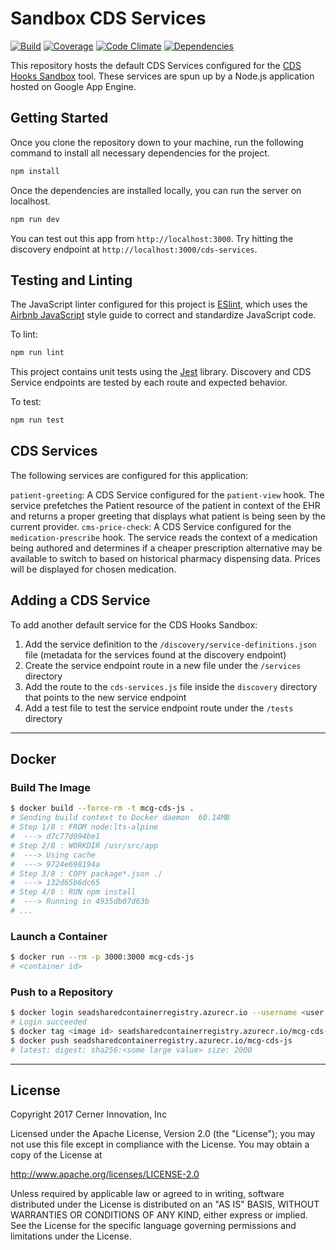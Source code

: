 # Sandbox CDS Services

[![Build](https://img.shields.io/travis/cds-hooks/sandbox-cds-services.svg)](https://travis-ci.org/cds-hooks/sandbox-cds-services)
[![Coverage](https://img.shields.io/coveralls/github/cds-hooks/sandbox-cds-services.svg)](https://coveralls.io/github/cds-hooks/sandbox-cds-services?branch=master)
[![Code Climate](https://img.shields.io/codeclimate/maintainability/cds-hooks/sandbox-cds-services.svg)](https://codeclimate.com/github/cds-hooks/sandbox-cds-services)
[![Dependencies](http://img.shields.io/gemnasium/cds-hooks/sandbox-cds-services.svg)](https://gemnasium.com/cds-hooks/sandbox-cds-services)


This repository hosts the default CDS Services configured for the [CDS Hooks Sandbox](http://sandbox.cds-hooks.org) tool. These services are spun up by a Node.js application hosted on Google App Engine.

## Getting Started
Once you clone the repository down to your machine, run the following command to install all necessary dependencies for the project.
```javascript
npm install
```

Once the dependencies are installed locally, you can run the server on localhost.
```javascript
npm run dev
```

You can test out this app from `http://localhost:3000`. Try hitting the discovery endpoint at `http://localhost:3000/cds-services`.

## Testing and Linting
The JavaScript linter configured for this project is [ESlint](https://eslint.org/), which uses the [Airbnb JavaScript](https://github.com/airbnb/javascript) style guide to correct and standardize JavaScript code. 

To lint:
```javascript
npm run lint
```
This project contains unit tests using the [Jest](https://facebook.github.io/jest/) library. Discovery and CDS Service endpoints are tested by each route and expected behavior.

To test:
```javascript
npm run test
```

## CDS Services
The following services are configured for this application:

`patient-greeting`: A CDS Service configured for the `patient-view` hook. The service prefetches the Patient resource of the patient in context of the EHR and returns a proper greeting that displays what patient is being seen by the current provider.
`cms-price-check`: A CDS Service configured for the `medication-prescribe` hook. The service reads the context of a medication being authored and determines if a cheaper prescription alternative may be available to switch to based on historical pharmacy dispensing data. Prices will be displayed for chosen medication.

## Adding a CDS Service

To add another default service for the CDS Hooks Sandbox:

1. Add the service definition to the `/discovery/service-definitions.json` file (metadata for the services found at the discovery endpoint)
2. Create the service endpoint route in a new file under the `/services` directory
3. Add the route to the `cds-services.js` file inside the `discovery` directory that points to the new service endpoint
4. Add a test file to test the service endpoint route under the `/tests` directory

---

## Docker

### Build The Image

```bash
$ docker build --force-rm -t mcg-cds-js .
# Sending build context to Docker daemon  60.14MB
# Step 1/8 : FROM node:lts-alpine
#  ---> d7c77d094be1
# Step 2/8 : WORKDIR /usr/src/app
#  ---> Using cache
#  ---> 9724e698194a
# Step 3/8 : COPY package*.json ./
#  ---> 132d65b6dc65
# Step 4/8 : RUN npm install
#  ---> Running in 4935db07d63b
# ...
```

### Launch a Container

```bash
$ docker run --rm -p 3000:3000 mcg-cds-js
# <container id>
```

### Push to a Repository

```bash
$ docker login seadsharedcontainerregistry.azurecr.io --username <user name> --password <password>
# Login succeeded
$ docker tag <image id> seadsharedcontainerregistry.azurecr.io/mcg-cds-js
$ docker push seadsharedcontainerregistry.azurecr.io/mcg-cds-js
# latest: digest: sha256:<some large value> size: 2000
```

---

## License

Copyright 2017 Cerner Innovation, Inc

Licensed under the Apache License, Version 2.0 (the "License");
you may not use this file except in compliance with the License.
You may obtain a copy of the License at

   http://www.apache.org/licenses/LICENSE-2.0

Unless required by applicable law or agreed to in writing, software
distributed under the License is distributed on an "AS IS" BASIS,
WITHOUT WARRANTIES OR CONDITIONS OF ANY KIND, either express or implied.
See the License for the specific language governing permissions and
limitations under the License.
